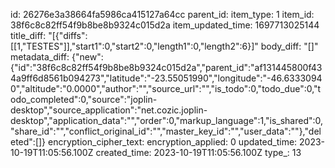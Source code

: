 id: 26276e3a38664fa5986ca415127a64cc
parent_id: 
item_type: 1
item_id: 38f6c8c82ff54f9b8be8b9324c015d2a
item_updated_time: 1697713025144
title_diff: "[{\"diffs\":[[1,\"TESTES\"]],\"start1\":0,\"start2\":0,\"length1\":0,\"length2\":6}]"
body_diff: "[]"
metadata_diff: {"new":{"id":"38f6c8c82ff54f9b8be8b9324c015d2a","parent_id":"af131445800f434a9ff6d8561b094273","latitude":"-23.55051990","longitude":"-46.63330940","altitude":"0.0000","author":"","source_url":"","is_todo":0,"todo_due":0,"todo_completed":0,"source":"joplin-desktop","source_application":"net.cozic.joplin-desktop","application_data":"","order":0,"markup_language":1,"is_shared":0,"share_id":"","conflict_original_id":"","master_key_id":"","user_data":""},"deleted":[]}
encryption_cipher_text: 
encryption_applied: 0
updated_time: 2023-10-19T11:05:56.100Z
created_time: 2023-10-19T11:05:56.100Z
type_: 13